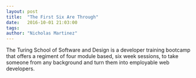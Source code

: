 ```yaml
---
layout: post
title:  "The First Six Are Through"
date:   2016-10-01 21:03:00
tags:
author: "Nicholas Martinez"
---
```


The Turing School of Software and Design is a developer training bootcamp that offers a
regiment of four module based, six week sessions, to take someone from any background and
turn them into employable web developers. 
